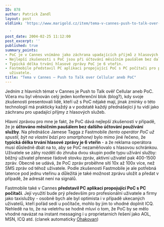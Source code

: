 ```yaml
---
ID: 878
author: Patrick Zandl
layout: post
oldlink: 'https://www.marigold.cz/item/tema-v-cannes-push-to-talk-over-cellular-aneb-poc

  '
post_date: 2004-02-25 11:12:00
post_excerpt: ''
published: true
summary_points:
- PoC je v Cannes vnímáno jako záchrana upadajících příjmů z hlasových služeb.
- Nejlepší zkušenosti s PoC jsou při účtování měsíčním paušálem bez dalšího účtování.
- Typická délka trvání hlasové zprávy PoC je 6 vteřin.
- Fastmobile představil PC aplikaci propojující PoC s PC počítači pro profesionální
  uživatele.
title: "Tema v Cannes – Push to Talk over Cellular aneb PoC"
---
```


<p>
Jedním z hlavních témat v Cannes je Push to Talk ověř Cellular aneb PoC. Včera mu byl věnován celý jeden konferenční blok (blog?), kdy svoje zkušenosti presentovali lidé, kteří už s PoC nějaké mají, jinak zmínky o této technologií má prakticky každý a v podstatě každý přednášející ji tu vidí jako záchranu pro upadající příjmy z hlasových služeb. </p>

<p>
Hlavní zprávou pro mne je fakt, že PoC dává nejlepší zkušenosti v případě, že je <STRONG>účtováno měsíčním paušálem bez dalšího účtování používání služby</STRONG>. Na přednášce Jamese Tagga z Fastmobile <EM>(tento operátor PoC už spustil, být na vlastní bázi pro smartphone)</EM> bylo mimo jiné řečeno, že <STRONG>typická délka trvání hlasové zprávy je 6 vteřin</STRONG> - a že reklama operátora musí důsledně dbát na to, aby se PoC nezaměňovalo s hlasovou schránkou. Uživatele se záhy rozdělí do zhruba dvou skupin podle typu užívání služby: běžný uživatel přenese řádově stovku zpráv, aktivní uživatel pak 400-1500 zpráv. Obecně se udává, že PoC zpráv proběhne sítí 10x až 100x více, než SMS zpráv od téhož uživatele. Podle zkušenosti Fastmobile je ale potřebná latence pod jednu vteřinu a důležitá je také možnost zprávu uložit a předat v případě, že adresát není na signálů. </p>

<p>
Fastmobile také v Cannes <STRONG>představil PC aplikaci propojující PoC s PC počítači</STRONG>. Její využití bude prý především pro profesionální uživatele a firmy jako taxislužby - osobně bych ale byl optimista i v případě ukecaných uživatelů, kteří pořád sedí u počítače, mohlo by jim to vhodné doplnit ICQ. Nehledě na to, že na veletrhu se hodně mluví o tom, že PoC by se mělo vhodné navázat na instant messaging i u proprietarnich řešení jako AOL, MSN, ICQ atd. (clanek automaticky <A href="http://nlp.fi.muni.cz/cz_accent/index.php" target=_blank>Ohakovan</A>)</p>